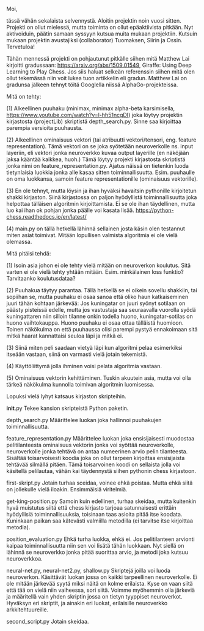 Moi,

tässä vähän sekalaista selvennystä.  Aloitin projektin noin vuosi sitten. Projekti on ollut mielessä, 
mutta toiminta on ollut epäaktiivista pitkään. Nyt aktivoiduin, päätin samaan syssyyn kutsua muita mukaan projektiin.
Kutsuin mukaan projektin avustajiksi (collaborator) Tuomaksen, Siirin ja Ossin. Tervetuloa!

Tähän mennessä projekti on pohjautunut pitkälle siihen mitä Matthew Lai kirjoitti gradussaan:
https://arxiv.org/abs/1509.01549, Giraffe: Using Deep Learning to Play Chess.
Jos siis haluat selkeän referenssin siihen mitä olen ollut tekemässä niin voit lukea tuon
artikkelin eli gradun. Matthew Lai on gradunsa jälkeen tehnyt töitä Googlella niissä AlphaGo-projekteissa.

Mitä on tehty: 

(1) Alkeellinen puuhaku (minimax, minimax alpha-beta karsimisella, https://www.youtube.com/watch?v=l-hh51ncgDI)
joka löytyy projektin kirjastosta (projectLib) skriptistä depth_search.py. Sinne saa kirjoittaa parempia 
versioita puuhausta.

(2) Alkeellinen ominaisuus vektori (tai atribuutti vektori/tensori, eng. feature representation). Tämä
vektori on se joka syötetään neuroverkolle ns. input layeriin, eli vektori jonka neuroverkko kuvaa output
layerille (en näköjään jaksa kääntää kaikkea, huoh.) Tämä löytyy projekti kirjastosta skriptistä jonka nimi
on feature_representation.py. Ajatus näissä on tietenkin luoda tietynlaisia luokkia jonka alle kasaa sitten
toiminnallisuutta. Esim. puuhaulle on oma luokkansa, samoin feature representationille (ominaisuus vektorille).

(3) En ole tehnyt, mutta löysin ja ihan hyväksi havaitsin pythonille kirjoitetun shakki kirjaston. Siinä
kirjastossa on paljon hyödyllistä toiminnallisuutta joka helpottaa tälläisen algoritmin kirjoittamista.
Ei se ole ihan täydellinen, mutta luo kai ihan ok pohjan jonka päälle voi kasata lisää. 
https://python-chess.readthedocs.io/en/latest/

(4) main.py on tällä hetkellä lähinnä sellainen josta käsin olen testannut miten asiat toimivat.
Mitään lopullisen valmista algoritmia ei ole vielä olemassa.

Mitä pitäisi tehdä:

(1) Isoin asia johon ei ole tehty vielä mitään on neuroverkon koulutus. Sitä varten ei ole vielä tehty
yhtään mitään. Esim. minkälainen loss funktio? Tarvitaanko koulutusdataa?

(2) Puuhakua täytyy parantaa. Tällä hetkellä se ei oikein sovellu shakkiin, tai sopiihan se, mutta
puuhaku ei osaa sanoa että oliko haun katkaiseminen juuri tähän kohtaan järkevää: Jos kuningatar on juuri
syönyt sotilaan on päästy pisteissä edelle, mutta jos vastustaja saa seuraavalla vuorolla syödä kuningattaren
niin silloin tilanne onkin todella huono, kuningatar-sotilas on huono vaihtokauppa. Huono puuhaku ei osaa 
ottaa tälläistä huomioon. Toinen näkökulma on että puuhaussa olisi parempi pystyä ennakoimaan sitä mitkä 
haarat kannattaisi seuloa läpi ja mitkä ei.

(3) Siinä miten peli saadaan vietyä läpi kun algoritmi pelaa esimerkiksi itseään vastaan, siinä on varmasti
vielä jotain tekemistä.

(4) Käyttöliittymä jolla ihminen voisi pelata algoritmia vastaan.

(5) Ominaisuus vektorin kehittäminen. Tuskin akuutein asia, mutta voi olla tärkeä näkökulma kunnolla toimivan
algoritmin luomisessa.


Lopuksi vielä lyhyt katsaus kirjaston skripteihin.

__init__.py
Tekee kansion skripteistä Python paketin.

depth_search.py
Määrittelee luokan joka hallinnoi puuhakujen toiminnallisuutta.

feature_representation.py
Määrittelee luokan joka ensisijaisesti muodostaa pelitilanteesta ominaisuus vektorin
jonka voi syöttää neuroverkolle, neuroverkolle jonka tehtävä on antaa numeerinen arvio
pelin tilanteesta. Sisältää toisarvoisesti koodia joka on ollut tarpeen kirjoittaa
ensisijaista tehtävää silmällä pitäen. Tämä toisarvoinen koodi on sellaista jolla
voi käsitellä pelilautaa, vähän kai täydennystä siihen pythonin chess kirjastoon.

first-skript.py
Jotain turhaa sceidaa, voinee ehkä poistaa. Mutta ehkä siitä on jollekulle vielä
iloakin. Ensimmäisiä viritelmiä.

get-king-position.py
Samoin kuin edellinen, turhaa skeidaa, mutta kuitenkin hyvä muistutus siitä että
chess kirjasto tarjoaa satunnaisesti erittäin hyödyllisiä toiminnallisuuksia,
toisinaan taas asioita pitää itse koodata. Kuninkaan paikan saa kätevästi valmiilla
metodilla (ei tarvitse itse kirjoittaa metodia).

position_evaluation.py
Ehkä turha luokka, ehkä ei. Jos pelitilanteen arvionti kaipaa toiminnallisuutta
niin sen voi lisätä tähän luokkaan. Nyt siellä on lähinnä se neuroverkko jonka 
pitää suorittaa arvio, ja metodi joka kutsuu neuroverkkoa.

neural-net.py, neural-net2.py, shallow.py
Skriptejä joilla voi luoda neuroverkon. Käsittävät luokan jossa on kaikki tarpeellinen
neuroverkolle. Ei ole mitään järkevää syytä miksi näitä on kolme erilaista.
Kyse on vaan siitä että tää on vielä niin vaiheessa, sori siitä. Voimme
myöhemmin olla järkeviä ja määritellä vain yhden skriptin jossa on tietyn tyyppiset
neuroverkot. Hyväksyn eri skriptit, ja ainakin eri luokat, erilaisille neuroverkko
arkkitehtuureille.

second_script.py
Jotain skeidaa.
